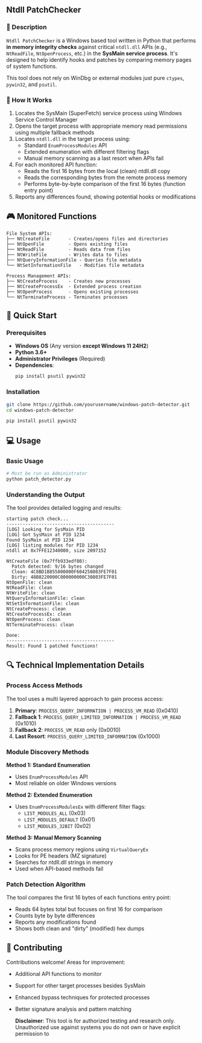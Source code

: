 ## Ntdll PatchChecker

### 📌 Description

`Ntdll PatchChecker` is a Windows based tool written in Python that performs **in memory integrity checks** against critical `ntdll.dll` APIs (e.g., `NtReadFile`, `NtOpenProcess`, etc.) in the **SysMain service process**. It's designed to help identify hooks and patches by comparing memory pages of system functions.

This tool does not rely on WinDbg or external modules just pure `ctypes`, `pywin32`, and `psutil`.

### 🔬 How It Works
1. Locates the SysMain (SuperFetch) service process using Windows Service Control Manager
2. Opens the target process with appropriate memory read permissions using multiple fallback methods
3. Locates `ntdll.dll` in the target process using:
   - Standard `EnumProcessModules` API
   - Extended enumeration with different filtering flags
   - Manual memory scanning as a last resort when APIs fail
4. For each monitored API function:
   - Reads the first 16 bytes from the local (clean) ntdll.dll copy
   - Reads the corresponding bytes from the remote process memory
   - Performs byte-by-byte comparison of the first 16 bytes (function entry point)
5. Reports any differences found, showing potential hooks or modifications


## 🎮 Monitored Functions
```
File System APIs:
├── NtCreateFile       - Creates/opens files and directories
├── NtOpenFile         - Opens existing files  
├── NtReadFile         - Reads data from files
├── NtWriteFile        - Writes data to files
├── NtQueryInformationFile - Queries file metadata
└── NtSetInformationFile   - Modifies file metadata

Process Management APIs:
├── NtCreateProcess    - Creates new processes
├── NtCreateProcessEx  - Extended process creation
├── NtOpenProcess      - Opens existing processes
└── NtTerminateProcess - Terminates processes
```

## 🚀 Quick Start

### Prerequisites

- **Windows OS** (Any version **except Windows 11 24H2**)
- **Python 3.6+**
- **Administrator Privileges** (Required)
- **Dependencies**:
  ```bash
  pip install psutil pywin32
  ```

### Installation
```bash
git clone https://github.com/yourusername/windows-patch-detector.git
cd windows-patch-detector

pip install psutil pywin32
```

## 💻 Usage

### Basic Usage

```bash
# Must be run as Administrator
python patch_detector.py
```
### Understanding the Output
The tool provides detailed logging and results:
```
starting patch check...
----------------------------------------
[LOG] Looking for SysMain PID
[LOG] Got SysMain at PID 1234
Found SysMain at PID 1234
[LOG] listing modules for PID 1234
ntdll at 0x7FFE12340000, size 2097152

NtCreateFile (0x7ffb933edf80):
  Patch detected: 9/16 bytes changed
  Clean: 4C8BD1B855000000F604250803FE7F01
  Dirty: 48B8220000C000000000C30803FE7F01
NtOpenFile: clean
NtReadFile: clean
NtWriteFile: clean
NtQueryInformationFile: clean
NtSetInformationFile: clean
NtCreateProcess: clean
NtCreateProcessEx: clean
NtOpenProcess: clean
NtTerminateProcess: clean

Done:
----------------------------------------
Result: Found 1 patched functions!
```

## 🔍 Technical Implementation Details

### Process Access Methods
The tool uses a multi layered approach to gain process access:

1. **Primary**: `PROCESS_QUERY_INFORMATION | PROCESS_VM_READ` (0x0410)
2. **Fallback 1**: `PROCESS_QUERY_LIMITED_INFORMATION | PROCESS_VM_READ` (0x1010)  
3. **Fallback 2**: `PROCESS_VM_READ` only (0x0010)
4. **Last Resort**: `PROCESS_QUERY_LIMITED_INFORMATION` (0x1000)

### Module Discovery Methods

**Method 1: Standard Enumeration**
- Uses `EnumProcessModules` API
- Most reliable on older Windows versions

**Method 2: Extended Enumeration**  
- Uses `EnumProcessModulesEx` with different filter flags:
  - `LIST_MODULES_ALL` (0x03)
  - `LIST_MODULES_DEFAULT` (0x01)  
  - `LIST_MODULES_32BIT` (0x02)

**Method 3: Manual Memory Scanning**
- Scans process memory regions using `VirtualQueryEx`
- Looks for PE headers (MZ signature)
- Searches for ntdll.dll strings in memory
- Used when API-based methods fail

### Patch Detection Algorithm

The tool compares the first 16 bytes of each functions entry point:
- Reads 64 bytes total but focuses on first 16 for comparison
- Counts byte by byte differences
- Reports any modifications found
- Shows both clean and "dirty" (modified) hex dumps

## 🤝 Contributing

Contributions welcome! Areas for improvement:
- Additional API functions to monitor
- Support for other target processes besides SysMain
- Enhanced bypass techniques for protected processes
- Better signature analysis and pattern matching

  **Disclaimer**: This tool is for authorized testing and research only. Unauthorized use against systems you do not own or have explicit permission to
